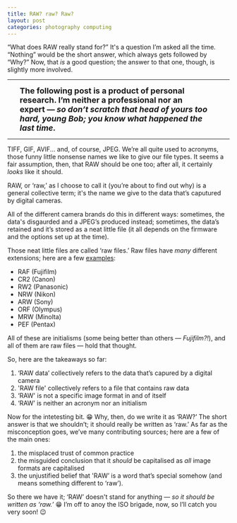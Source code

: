 ```yaml
---
title: RAW? raw? Raw?
layout: post
categories: photography computing
---
```


“What does RAW really stand for?” It's a question I’m asked all the time. “Nothing” would be the short answer, which always gets followed by “Why?” Now, that <i>is</i> a good question; the answer to that one, though, is slightly more involved.


<span style="margin-top:-20px">
<!-- <hr style="height:0.75px">-->
<!-- <hr style="background-color: #ccc"> ,-->
<hr>
</span>

<span style="display:block; margin-left:2em; margin-right:2em">
<font size="4">
<b>The following post is a product of personal research. I’m neither a professional nor an  expert&nbsp;— <i>so don’t scratch that head of yours too hard, young Bob; you know what happened the last time.</i></b>
</span>
</font>
  
<hr>

TIFF, GIF, AVIF... and, of course, JPEG. We’re all quite used to acronyms, those funny little nonsense names we like to give our file types. It seems a fair assumption, then, that RAW should be one too; after all, it certainly <i>looks</i> like it should. 

RAW, or ‘raw,’ as I choose to call it (you’re about to find out why) is a general collective term; it's the name we give to the data that’s caputured by digital cameras. 

All of the different camera brands do this in different ways: sometimes, the data's disgaurded and a JPEG’s produced instead; sometimes, the data’s retained and it’s stored as a neat little file (it all depends on the firmware and the options set up at the time). 

Those neat little files are called ‘raw files.’ Raw files have <i>many</i> different extensions; here are a few [examples](https://fileinfo.com/filetypes/camera_raw):

- RAF (Fujifilm)
- CR2 (Canon)
- RW2 (Panasonic)
- NRW (Nikon)
- ARW (Sony)
- ORF (Olympus)
- MRW (Minolta)
- PEF (Pentax)

All of these are initialisms (some being better than others — <i>Fujifilm?!</i>), and all of them are raw files — hold that thought.

So, here are the takeaways so far:

1. ‘RAW data’ collectively refers to the data that’s capured by a digital camera
2. 'RAW file' collectively refers to a file that contains raw data
3. ‘RAW' is not a specific image format in and of itself
4. ‘RAW’ is neither an acronym nor an initialism

Now for the intetesting bit. 😁 Why, then, do we write it as ‘RAW?’ The short answer is that we shouldn’t; it should really be written as ‘raw.’ As far as the misconception goes, we’ve many contributing sources; here are a few of the main ones:

1. the misplaced trust of common practice
2. the misguided conclusion that it <i>should</i> be capitalised as <i>all</i> image formats are capitalised
3. the unjustified belief that 'RAW’ is a word that’s special somehow (and means something different to ‘raw’).

So there we have it; ‘RAW’ doesn't stand for anything — <i>so it should be written as ‘raw.’</i>&nbsp;😁 I’m off to anoy the ISO brigade, now, so I’ll catch you very soon! 😉






